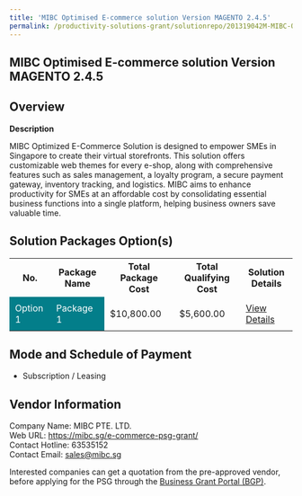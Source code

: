 ```yaml
---
title: 'MIBC Optimised E-commerce solution Version MAGENTO 2.4.5'
permalink: /productivity-solutions-grant/solutionrepo/201319042M-MIBC-Optmsd-Ecommrc-SLN-v-MAGENTO-245-G
---
```


## MIBC Optimised E-commerce solution Version MAGENTO 2.4.5

## Overview

**Description**

MIBC Optimized E-Commerce Solution is designed to empower SMEs in Singapore to create their virtual storefronts. This solution offers customizable web themes for every e-shop, along with comprehensive features such as sales management, a loyalty program, a secure payment gateway, inventory tracking, and logistics. MIBC aims to enhance productivity for SMEs at an affordable cost by consolidating essential business functions into a single platform, helping business owners save valuable time.

## Solution Packages Option(s)

<table>
<tr>
<th><b>No.</b></th>
<th><b>Package Name</b></th>
<th><b>Total Package Cost</b></th>
<th><b>Total Qualifying Cost</b></th>
<th><b>Solution Details</b></th>
</tr>
<tr>
<td style='padding: 10px; background-color: #037E8A; color: #FFFFFF;'>Option 1</td>
<td style='padding: 10px; background-color: #037E8A; color: #FFFFFF;'>Package 1</td>
<td style='padding: 10px;'>$10,800.00</td>
<td style='padding: 10px;'>$5,600.00</td>
<td style='padding: 10px;'><a href='/images/psg/201319042M_20240103_07112024_Desensitised_Annex3_Part1.pdf' target='_blank'>View Details</a></td>
</tr>
</table>

## Mode and Schedule of Payment

 - Subscription / Leasing

## Vendor Information

 Company Name: MIBC PTE. LTD.<br>Web URL: https://mibc.sg/e-commerce-psg-grant/ <br>Contact Hotline: 63535152 <br>Contact Email: sales@mibc.sg <br>

Interested companies can get a quotation from the pre-approved vendor, before applying for the PSG through the <a href='https://www.businessgrants.gov.sg/' target='_blank' rel='noopener'>Business Grant Portal (BGP)</a>.

<script src="/jquery/resize-tables.js"></script>
